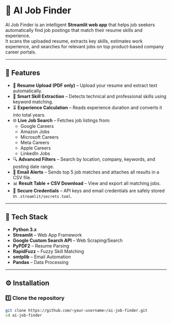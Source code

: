 # 🤖 AI Job Finder

AI Job Finder is an intelligent **Streamlit web app** that helps job seekers automatically find job postings that match their resume skills and experience.  
It scans the uploaded resume, extracts key skills, estimates work experience, and searches for relevant jobs on top product-based company career portals.

---

## 🚀 Features

- 📂 **Resume Upload (PDF only)** – Upload your resume and extract text automatically.  
- 🧠 **Smart Skill Extraction** – Detects technical and professional skills using keyword matching.  
- ⏳ **Experience Calculation** – Reads experience duration and converts it into total years.  
- 🌐 **Live Job Search** – Fetches job listings from:
  - Google Careers  
  - Amazon Jobs  
  - Microsoft Careers  
  - Meta Careers  
  - Apple Careers  
  - LinkedIn Jobs  
- 🔍 **Advanced Filters** – Search by location, company, keywords, and posting date range.  
- 💌 **Email Alerts** – Sends top 5 job matches and attaches all results in a CSV file.  
- 📊 **Result Table + CSV Download** – View and export all matching jobs.  
- 🧾 **Secure Credentials** – API keys and email credentials are safely stored in `.streamlit/secrets.toml`.

---

## 🧰 Tech Stack

- **Python 3.x**
- **Streamlit** – Web App Framework  
- **Google Custom Search API** – Web Scraping/Search  
- **PyPDF2** – Resume Parsing  
- **RapidFuzz** – Fuzzy Skill Matching  
- **smtplib** – Email Automation  
- **Pandas** – Data Processing  

---

## ⚙️ Installation

### 1️⃣ Clone the repository
```bash
git clone https://github.com/<your-username>/ai-job-finder.git
cd ai-job-finder
